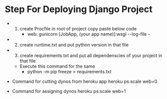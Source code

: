 <h1>Step For Deploying Django Project</h1>

- 1. create Procfile in root of project
   copy paste below code
        - web: gunicorn [JobApp, (your app name)]:wsgi --log-file -
- 2. create runtime.txt and put python version in that file
- 3. create requirements.txt and put all dependenscies of your project in that file
    - Execute this command for the same
        - python -m pip freeze > requirements.txt


- Command for cutting dynos from heroku app
    heroku ps:scale web=0

- Command for assigning dynos 
    heroku ps:scale web=1
